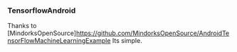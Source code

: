 ### TensorflowAndroid
Thanks to [MindorksOpenSource]https://github.com/MindorksOpenSource/AndroidTensorFlowMachineLearningExample
Its simple.
